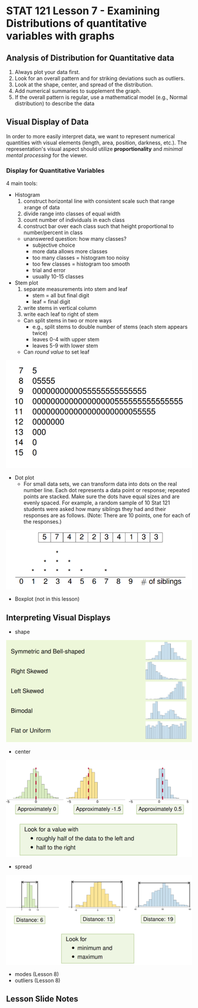 # STAT 121 Lesson 7 - Examining Distributions of quantitative variables with graphs
## Analysis of Distribution for Quantitative data
1. Always plot your data first.
2. Look for an overall pattern and for striking deviations such
as outliers.
3. Look at the shape, center, and spread of the distribution.
4. Add numerical summaries to supplement the graph.
5. If the overall pattern is regular, use a mathematical model
(e.g., Normal distribution) to describe the data

## Visual Display of Data
In order to more easily interpret data, we want to represent numerical quantities with visual elements (length, area, position, darkness, etc.). The representation's visual aspect should utilize **proportionality** and *minimal mental processing* for the viewer.

### Display for Quantitative Variables
4 main tools:
* Histogram
	1. construct horizontal line with consistent scale such that
	range ≥range of data
	2. divide range into classes of equal width
	3. count number of individuals in each class
	4. construct bar over each class such that height proportional
	to number/percent in class
	* unanswered question: how many classes?
		* subjective choice
		* more data allows more classes
		* too many classes = histogram too noisy
		* too few classes = histogram too smooth
		* trial and error
		* usually 10-15 classes
* Stem plot
	1. separate measurements into stem and leaf
		* stem = all but final digit
		* leaf = final digit
	2. write stems in vertical column
	3. write each leaf to right of stem
	* Can split stems in two or more ways
		* e.g., split stems to double number of stems (each stem
		appears twice)
		* leaves 0-4 with upper stem
		* leaves 5-9 with lower stem
	* Can *round value* to set leaf

![](img/lesson_7_0.png)

* Dot plot
	* For small data sets, we can transform data into dots on the real number line. Each dot represents a data point or response; repeated points are stacked. Make sure the dots have equal sizes and are evenly spaced. For example, a random sample of 10 Stat 121 students were asked how many siblings they had and their responses are as follows. (Note: There are 10 points, one for each of the responses.)

![](img/lesson_7_1.png)

* Boxplot (not in this lesson)

## Interpreting Visual Displays
* shape

![](img/lesson_7_2.png)

* center

![](img/lesson_7_3.png)

* spread

![](img/lesson_7_4.png)

* modes (Lesson 8)
* outliers (Lesson 8)

## Lesson Slide Notes
